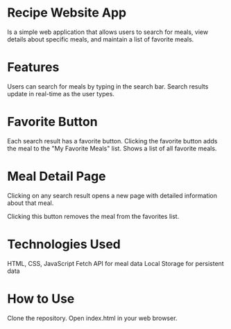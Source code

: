 # Recipe Website App
Is a simple web application that allows users to search for meals, view details about specific meals, and maintain a list of favorite meals.

# Features

Users can search for meals by typing in the search bar.
Search results update in real-time as the user types.
# Favorite Button
Each search result has a favorite button.
Clicking the favorite button adds the meal to the "My Favorite Meals" list.
Shows a list of all favorite meals.

# Meal Detail Page
Clicking on any search result opens a new page with detailed information about that meal.

Clicking this button removes the meal from the favorites list.
# Technologies Used
 HTML, CSS, JavaScript
 Fetch API for meal data
 Local Storage for persistent data

# How to Use
Clone the repository.
Open index.html in your web browser.
